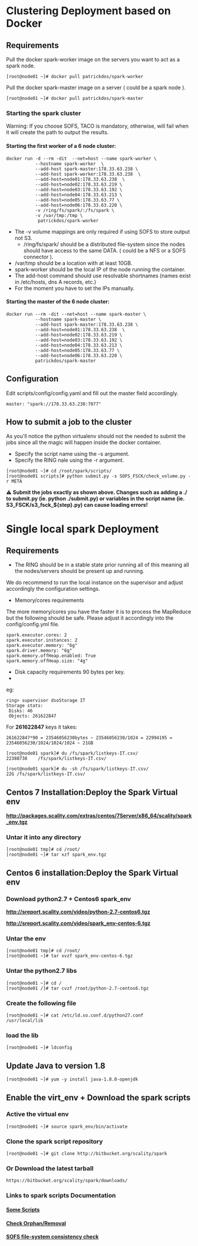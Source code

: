 
# Clustering Deployment based on Docker

## Requirements

Pull the docker spark-worker image on the servers you want to act as a spark node.

```
[root@node01 ~]# docker pull patrickdos/spark-worker
```

Pull the docker spark-master image on a server ( could be a spark node ).

```
[root@node01 ~]# docker pull patrickdos/spark-master
```

### Starting the spark cluster
Warning:
If you choose SOFS, TACO is mandatory, otherwise, will fail when it will create the path to output the results.

#### Starting the first worker of a 6 node cluster:

```
docker run -d --rm -dit  --net=host --name spark-worker \
           --hostname spark-worker  \
           --add-host spark-master:178.33.63.238 \
           --add-host spark-worker:178.33.63.238  \
           --add-host=node01:178.33.63.238  \
           --add-host=node02:178.33.63.219 \
           --add-host=node03:178.33.63.192 \
           --add-host=node04:178.33.63.213 \
           --add-host=node05:178.33.63.77 \
           --add-host=node06:178.33.63.220 \
           -v /ring/fs/spark/:/fs/spark \
           -v /var/tmp:/tmp \
            patrickdos/spark-worker
```

* The -v volume mappings are only required if using SOFS to store output not S3. 
  * /ring/fs/spark/ should be a distributed file-system since the nodes should have access to the same DATA. ( could be a NFS or a SOFS connector ).
* /var/tmp should be a location with at least 10GB.
* spark-worker should be the local IP of the node running the container.
* The add-host command should use resolvable shortnames (names exist in /etc/hosts, dns A records, etc.)
* For the moment you have to set the IPs manually.

#### Starting the master of the 6 node cluster:

```
docker run --rm -dit --net=host --name spark-master \
           --hostname spark-master \
           --add-host spark-master:178.33.63.238 \
           --add-host=node01:178.33.63.238  \
           --add-host=node02:178.33.63.219 \
           --add-host=node03:178.33.63.192 \
           --add-host=node04:178.33.63.213 \
           --add-host=node05:178.33.63.77 \
           --add-host=node06:178.33.63.220 \
           patrickdos/spark-master
```

## Configuration

Edit scripts/config/config.yaml and fill out the master field accordingly.

```
master: "spark://178.33.63.238:7077"
```

## How to submit a job to the cluster

As you'll notice the python virtualenv should not the needed to submit the jobs since all the magic will happen inside the docker container.

* Specify the script name using the -s argument.
* Specify the RING nale using the -r argument. 

``` 
[root@node01 ~]# cd /root/spark/scripts/
[root@node01 scripts]# python submit.py -s SOFS_FSCK/check_volume.py -r META
```

:warning: **Submit the jobs exactly as shown above. Changes such as adding a ./ to submit.py (ie. python ./submit.py) or
            variables in the script name (ie. S3_FSCK/s3_fsck_${step}.py) can cause loading errors!**

# Single local spark Deployment

## Requirements

* The RING should be in a stable state prior running all of this meaning all the nodes/servers should be present up and running.

We do recommend to run the local instance on the supervisor and adjust accordingly the configuration settings.

* Memory/cores requirements

The more memory/cores you have the faster it is to process the MapReduce but the following should be safe.
Please adjust it accordingly into the config/config.yml file.

```
spark.executor.cores: 2
spark.executor.instances: 2
spark.executor.memory: "6g"
spark.driver.memory: "6g"
spark.memory.offHeap.enabled: True
spark.memory.offHeap.size: "4g"
```

* Disk capacity requirements
90 bytes per key.
* 
eg:
```
ring> supervisor dsoStorage IT
Storage stats:
 Disks: 46
 Objects: 261622847
```

For **261622847** keys it takes:
```
261622847*90 = 23546056230bytes ~ 23546056230/1024 = 22994195 = 23546056230/1024/1024/1024 ~ 21GB
```

```
[root@node01 spark]# du /fs/spark/listkeys-IT.csv/
22388738	/fs/spark/listkeys-IT.csv/
```
```
[root@node01 spark]# du -sh /fs/spark/listkeys-IT.csv/ 
22G	/fs/spark/listkeys-IT.csv/
```


## Centos 7 Installation:Deploy the Spark Virtual env
**http://packages.scality.com/extras/centos/7Server/x86_64/scality/spark_env.tgz**


### Untar it into any directory
``` 
[root@node01 tmp]# cd /root/
[root@node01 ~]# tar xzf spark_env.tgz
```


## Centos 6 installation:Deploy the Spark Virtual env

### Download python2.7 + Centos6 spark_env


**http://sreport.scality.com/video/python-2.7-centos6.tgz**

**http://sreport.scality.com/video/spark_env-centos-6.tgz**


###  Untar the env

```
[root@node01 tmp]# cd /root/
[root@node01 ~]# tar xvzf spark_env-centos-6.tgz
```

### Untar the python2.7 libs

```
[root@node01 ~]# cd /
[root@node01 /]# tar cvzf /root/python-2.7-centos6.tgz
```

### Create the following file

```
[root@node01 ~]# cat /etc/ld.so.conf.d/python27.conf
/usr/local/lib
```

### load the lib

```
[root@node01 ~]# ldconfig
```

## Update Java to version 1.8

```
[root@node01 ~]# yum -y install java-1.8.0-openjdk
```

## Enable the virt_env + Download the spark scripts 

### Active the virtual env
```
[root@node01 ~]# source spark_env/bin/activate 
```

### Clone the spark script repository
```
[root@node01 ~]# git clone http://bitbucket.org/scality/spark
```

### Or Download the latest tarball
```
https://bitbucket.org/scality/spark/downloads/
```

### Links to spark scripts Documentation

#### [Some Scripts](scripts/README.md)

#### [Check Orphan/Removal](scripts/orphan/README.md)

#### [SOFS file-system consistency check](scripts/FSCK/README.md)


